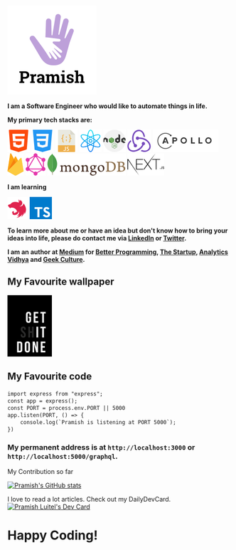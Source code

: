 ![Pramish Logo](images/pramish.png)

**I am a Software Engineer who would like to automate things in life.**

**My primary tech stacks are:**

![HTML](images/html.svg) ![CSS](images/css.svg) ![JavaScript](images/javascript.svg) ![React](images/react.svg) ![NodeJS](images/nodejs.svg) ![Redux](images/redux.svg) ![Apollo Client & Server](images/apollo.svg) ![Firebase](images/firebase.svg) ![GraphQL](images/graphql.svg) ![MongoDB](images/mongodb.svg) ![TypeScript](images/nextjs.svg)

**I am learning**

![NestJS](images/nestjs.svg) ![NestJS](images/typescript.svg)

**To learn more about me or have an idea but don't know how to bring your ideas into life, please do contact me via [LinkedIn](https://www.linkedin.com/in/pramish-luitel/) or [Twitter](https://twitter.com/i_am_pramish).**

**I am an author at [Medium](https://medium.com/@luitelpramish7) for [Better Programming](https://betterprogramming.pub/), [The Startup](https://medium.com/swlh), [Analytics Vidhya](https://medium.com/analytics-vidhya) and [Geek Culture](https://medium.com/geekculture).**

## My Favourite wallpaper

<img src="images/pramish_walpaper.png" alt="drawing" width="100"/>

## My Favourite code

```
import express from "express";
const app = express();
const PORT = process.env.PORT || 5000
app.listen(PORT, () => {
    console.log(`Pramish is listening at PORT 5000`);
})
```

### My permanent address is at ```http://localhost:3000``` or ```http://localhost:5000/graphql```.

My Contribution so far

[![Pramish's GitHub stats](https://github-readme-stats.vercel.app/api?username=pramish&show_icons=true&theme=darcula)](https://github.com/pramish)

I love to read a lot articles. Check out my DailyDevCard.
<a href="https://app.daily.dev/pramishluitel"><img src="https://api.daily.dev/devcards/1bbc8234c04443ac9a7d303c831bee58.png?r=3oh" width="200" alt="Pramish Luitel's Dev Card"/></a>

# Happy Coding!
